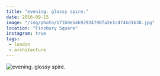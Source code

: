```yaml
---
title: "evening. glossy spire."
date: 2016-09-15
image: "/img/photo/171b0e5eb92924798fa2e1c474bd1638.jpg"
location: "Finsbury Square"
instagram: true
tags:
 - london
 - architecture
---
```


![evening. glossy spire.](/img/photo/171b0e5eb92924798fa2e1c474bd1638.jpg)
